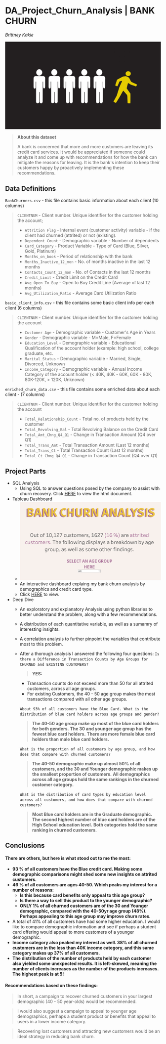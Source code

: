 # DA_Project_Churn_Analysis | BANK CHURN

*Brittney Kakie*

![](images/Churn-Prediction-scaled.jpg)

> **About this dataset**
> 
> A bank is concerned that more and more customers are leaving its credit card services. It would be appreciated if someone could analyze it and come up with recommendations for how the bank can mitigate the reasons for leaving. It is the bank's intention to keep their customers happy by proactively implementing these recommendations.

## Data Definitions

`BankChurners.csv`   - this file contains basic information about each client (10 columns)
> 
> `CLIENTNUM` - Client number. Unique identifier for the customer holding the account;
>- `Attrition Flag` - Internal event (customer activity) variable - if the client had churned (attrited) or not (existing).
>- `Dependent Count` - Demographic variable - Number of dependents
>- `Card_Category` - Product Variable - Type of Card (Blue, Silver, Gold, Platinum)
>- `Months_on_book` - Period of relationship with the bank
>- `Months_Inactive_12_mon` - No. of months inactive in the last 12 months
>- `Contacts_Count_12_mon` - No. of Contacts in the last 12 months
>- `Credit_Limit` - Credit Limit on the Credit Card
>- `Avg_Open_To_Buy` - Open to Buy Credit Line (Average of last 12 months)
>- `Avg_Utilization_Ratio` - Average Card Utilization Ratio

`basic_client_info.csv` - this file contains some basic client info per each client
(6 columns)
> 
> `CLIENTNUM` - Client number. Unique identifier for the customer holding the account
>- `Customer Age` - Demographic variable - Customer's Age in Years
>- `Gender` - Demographic variable - M=Male, F=Female
>- `Education_Level` - Demographic variable - Educational Qualification of the account holder (example: high school, college graduate, etc.
>- `Marital_Status` - Demographic variable - Married, Single, Divorced, Unknown
>- `Income_Category` - Demographic variable - Annual Income Category of the account holder (< 40K, 40K - 60K, 60K - 80K, 80K-120K, > 120K, Unknown)

`enriched_churn_data.csv` - this file contains some enriched data about each client -
(7 columns)
> 
> `CLIENTNUM` - Client number. Unique identifier for the customer holding the account
>- `Total_Relationship_Count` - Total no. of products held by the customer
>- `Total_Revolving_Bal` - Total Revolving Balance on the Credit Card
>- `Total_Amt_Chng_Q4_Q1` - Change in Transaction Amount (Q4 over Q1)
>- `Total_Trans_Amt` - Total Transaction Amount (Last 12 months)
>- `Total_Trans_Ct` - Total Transaction Count (Last 12 months)
>- `Total_Ct_Chng_Q4_Q1` - Change in Transaction Count (Q4 over Q1)


## Project Parts

- SQL Analysis
    - Using SQL to answer questions posed by the company to assist with churn recovery. Click [HERE](notebook.ipynb) to view the html document.
- Tableau Dashboard
    - ![](images/Tableau_preview.png)
    - An interactive dashboard explaing my bank churn analysis by demographics and credit card type.
    - Click [HERE](https://public.tableau.com/views/BankChurnAnalysis_16744339402630/Churn_Dashboard?:language=en-US&:display_count=n&:origin=viz_share_link) to view.
- Deep Dive
    - An exploratory and explanatory Analysis using python libraries to better understand the problem, along with a few recommendations.
    - A distribution of each quantitative variable, as well as a sumamry of interesting insights.
    - A correlation analysis to further pinpoint the variables that contribute most to this problem.
    - After a thorough analysis I answered the following four questions:
        `Is there a Difference in Transaction Counts by Age Groups for CHURNED and EXISTING CUSTOMERS?`
        > **YES:**
        - Transaction counts do not exceed more than 50 for all attrited customers, across all age groups.
        - For existing Customers, the 40 - 50 age group makes the most transactions compared with all other age groups.

        `About 93% of all customers have the Blue Card. What is the distribution of blue card holders across age groups and gender?`
        > **The 40-50 age group make up most of the blue card holders for both genders.**
        > **The 30 and younger age group has the fewest blue card holders.**
        > **There are more female blue card holders than male blue card holders.**

        `What is the proportion of all customers by age group, and how does that compare with churned customers?`
        > **The 40-50 demographic make up almost 50% of all customers, and the 30 and Younger demographic makes up the smallest proportion of customers.**
        > **All demographics across all age groups hold the same rankings in the churned customer category.**

        `What is the distribution of card types by education level across all customers, and how does that compare with churned customers?`
        > **Most Blue card holders are in the Graduate demographic.**
        > **The second highest number of blue card holders are of the High School education level.**
        > **Both categories hold the same ranking in churned customers.**

## Conclusions 

#### There are others, but here is what stood out to me the most:

- **93 % of all customers have the Blue credit card. Making some demographic comparisons might shed some new insights on attrited customers.**
- **46 % of all customers are ages 40-50. Which peaks my interest for a number of reasons:**
	- **Is this because card benefits only appeal to this age group?**
	- **Is there a way to sell this product to the younger demographic?**
	- **ONLY 1% of all churned customers are of the 30 and Younger demographic, compared with the 40-50yr age group (48%). Perhaps appealing to this age group may improve churn rates.**
- A total of 41% of all customers have had some higher education. I would like to compare demographic information and see if perhaps a student card offering would appeal to more customers of a younger demographic. 
- **Income category also peaked my interest as well. 38% of all churned customers are in the less than 40K income category, and this same category makes up 37% of all customers.** 
- **The distribution of the number of products held by each customer also yielded some unexpected results. It is left-skewed, meaning the number of clients increases as the number of the products increases. The highest peak is at 5!**

#### Recommendations based on these findings:

> In short, a campaign to recover churned customers in your largest demographic (40 - 50 year-olds) would be recommended. 

> I would also suggest a campaign to appeal to younger age demographics, perhaps a student product or benefits that appeal to users in a lower income category.

> Recovering lost customers and attracting new customers would be an ideal strategy in reducing bank churn.